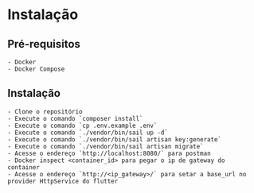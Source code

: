 # Instalação

## Pré-requisitos
    - Docker
    - Docker Compose

## Instalação
    - Clone o repositório
    - Execute o comando `composer install`
    - Execute o comando `cp .env.example .env`
    - Execute o comando `./vendor/bin/sail up -d`
    - Execute o comando `./vendor/bin/sail artisan key:generate`    
    - Execute o comando `./vendor/bin/sail artisan migrate`
    - Acesse o endereço `http://localhost:8080/` para postman
    - Docker inspect <container_id> para pegar o ip de gateway do container
    - Acesse o endereço `http://<ip_gateway>/` para setar a base_url no provider HttpService do flutter
